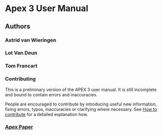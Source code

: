 # Apex 3 User Manual

## Authors
### Astrid van Wieringen
### Lot Van Deun
### Tom Francart

### Contributing
This is a preliminary version of the APEX 3 user manual. It
is still incomplete and bound to contain errors and inaccuracies.

People are encouraged to contribute by introducing useful new information,
fixing errors, typos, inaccuracies or clarifying where necessary.
See [How to contribute](contribute/) for a detailed explanation how.

### [Apex Paper](https://lirias.kuleuven.be/handle/123456789/184286)

